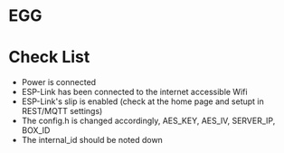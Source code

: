EGG
===


Check List
==========

- Power is connected
- ESP-Link has been connected to the internet accessible Wifi
- ESP-Link's slip is enabled (check at the home page and setupt in REST/MQTT settings)
- The config.h is changed accordingly, AES_KEY, AES_IV, SERVER_IP, BOX_ID
- The internal_id should be noted down
